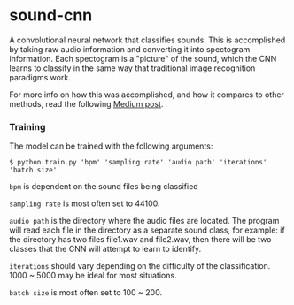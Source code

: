 # sound-cnn
A convolutional neural network that classifies sounds. This is accomplished by taking raw audio information and converting it into spectogram information. Each spectogram is a "picture" of the sound, which the CNN learns to classify in the same way that traditional image recognition paradigms work.

For more info on how this was accomplished, and how it compares to other methods, read the following [Medium post](https://medium.com/@awjuliani/recognizing-sounds-a-deep-learning-case-study-1bc37444d44d#.5ubhfdh0h).

### Training
The model can be trained with the following arguments:

`$ python train.py 'bpm' 'sampling rate' 'audio path' 'iterations' 'batch size'`

`bpm` is dependent on the sound files being classified

`sampling rate` is most often set to 44100.

`audio path` is the directory where the audio files are located. The program will read each file in the directory as a separate sound class, for example: if the directory has 
two files file1.wav and file2.wav, then there will be two classes that the CNN will attempt to learn to identify.

`iterations` should vary depending on the difficulty of the classification. 1000 ~ 5000 may be ideal for most situations.

`batch size` is most often set to 100 ~ 200.
